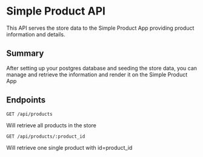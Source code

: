 # Simple Product API

This API serves the store data to the Simple Product App providing product information and details.

## Summary

After setting up your postgres database and seeding the store data, you can manage and retrieve the information and render it on the Simple Product App

## Endpoints

`GET /api/products`

Will retrieve all products in the store


`GET /api/products/:product_id`

Will retrieve one single product with id=product_id


